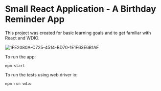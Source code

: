 # Small React Application - A Birthday Reminder App

This project was created for basic learning goals and to get familiar with React and WDIO.


![1FE2080A-C725-4514-BD70-1E1F63E6B1AF](https://user-images.githubusercontent.com/83350680/190159048-01faf386-3f48-42ba-86ed-8fa98b31d52f.jpeg)


To run the app:

``
npm start
``

To run the tests using web driver io:

``
npm run wdio
``
